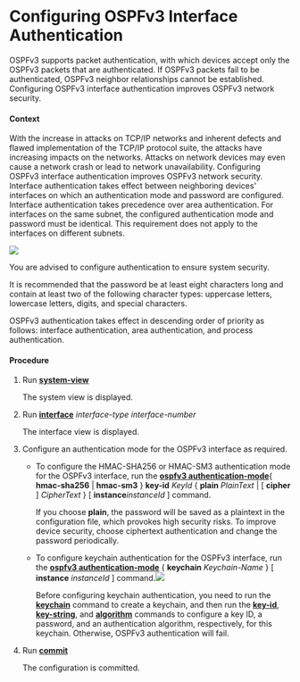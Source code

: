 Configuring OSPFv3 Interface Authentication
===========================================

OSPFv3 supports packet authentication, with which devices accept only the OSPFv3 packets that are authenticated. If OSPFv3 packets fail to be authenticated, OSPFv3 neighbor relationships cannot be established. Configuring OSPFv3 interface authentication improves OSPFv3 network security.

#### Context

With the increase in attacks on TCP/IP networks and inherent defects and flawed implementation of the TCP/IP protocol suite, the attacks have increasing impacts on the networks. Attacks on network devices may even cause a network crash or lead to network unavailability. Configuring OSPFv3 interface authentication improves OSPFv3 network security. Interface authentication takes effect between neighboring devices' interfaces on which an authentication mode and password are configured. Interface authentication takes precedence over area authentication. For interfaces on the same subnet, the configured authentication mode and password must be identical. This requirement does not apply to the interfaces on different subnets.

![](../../../../public_sys-resources/note_3.0-en-us.png) 

You are advised to configure authentication to ensure system security.

It is recommended that the password be at least eight characters long and contain at least two of the following character types: uppercase letters, lowercase letters, digits, and special characters.

OSPFv3 authentication takes effect in descending order of priority as follows: interface authentication, area authentication, and process authentication.



#### Procedure

1. Run [**system-view**](cmdqueryname=system-view)
   
   
   
   The system view is displayed.
2. Run [**interface**](cmdqueryname=interface) *interface-type* *interface-number*
   
   
   
   The interface view is displayed.
3. Configure an authentication mode for the OSPFv3 interface as required.
   
   
   * To configure the HMAC-SHA256 or HMAC-SM3 authentication mode for the OSPFv3 interface, run the [**ospfv3 authentication-mode**](cmdqueryname=ospfv3+authentication-mode){ **hmac-sha256** | **hmac-sm3** } **key-id** *KeyId* { **plain** *PlainText* | [ **cipher** ] *CipherText* } [ **instance***instanceId* ] command.
     
     If you choose **plain**, the password will be saved as a plaintext in the configuration file, which provokes high security risks. To improve device security, choose ciphertext authentication and change the password periodically.
   * To configure keychain authentication for the OSPFv3 interface, run the [**ospfv3 authentication-mode**](cmdqueryname=ospfv3+authentication-mode) { **keychain** *Keychain-Name* } [ **instance** *instanceId* ] command.![](../../../../public_sys-resources/note_3.0-en-us.png) 
     
     Before configuring keychain authentication, you need to run the [**keychain**](cmdqueryname=keychain) command to create a keychain, and then run the [**key-id**](cmdqueryname=key-id), [**key-string**](cmdqueryname=key-string), and [**algorithm**](cmdqueryname=algorithm) commands to configure a key ID, a password, and an authentication algorithm, respectively, for this keychain. Otherwise, OSPFv3 authentication will fail.
4. Run [**commit**](cmdqueryname=commit)
   
   
   
   The configuration is committed.